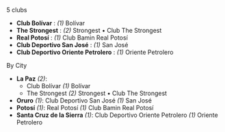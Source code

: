 5 clubs

- **Club Bolívar**                      : _(1)_ Bolívar
- **The Strongest**                     : _(2)_ Strongest • Club The Strongest
- **Real Potosí**                       : _(1)_ Club Bamin Real Potosí
- **Club Deportivo San José**           : _(1)_ San José
- **Club Deportivo Oriente Petrolero**  : _(1)_ Oriente Petrolero


By City


- **La Paz** _(2)_: 
  - Club Bolívar  _(1)_ Bolívar
  - The Strongest  _(2)_ Strongest • Club The Strongest
- **Oruro** _(1)_: Club Deportivo San José  _(1)_ San José
- **Potosí** _(1)_: Real Potosí  _(1)_ Club Bamin Real Potosí
- **Santa Cruz de la Sierra** _(1)_: Club Deportivo Oriente Petrolero  _(1)_ Oriente Petrolero


